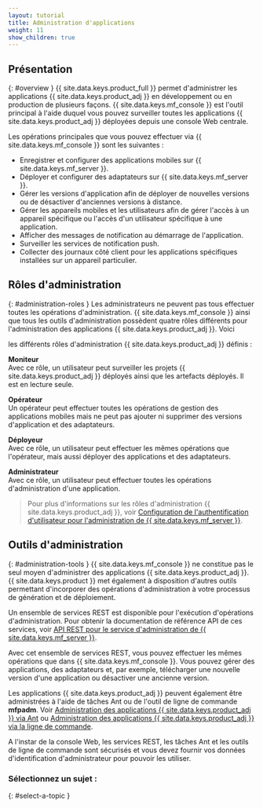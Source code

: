 ```yaml
---
layout: tutorial
title: Administration d'applications
weight: 11
show_children: true
---
```

## Présentation
{: #overview }
{{ site.data.keys.product_full }} permet d'administrer les applications
{{ site.data.keys.product_adj }} en développement ou en production de
plusieurs façons. {{ site.data.keys.mf_console }} est l'outil principal à
l'aide duquel vous pouvez surveiller toutes les applications
{{ site.data.keys.product_adj }} déployées depuis une console Web centrale.

Les opérations principales que vous pouvez effectuer via
{{ site.data.keys.mf_console }} sont les suivantes :

* Enregistrer et configurer des applications mobiles sur {{ site.data.keys.mf_server }}.
* Déployer et configurer des adaptateurs sur {{ site.data.keys.mf_server }}.
* Gérer les versions d'application afin de déployer de nouvelles versions ou de désactiver d'anciennes versions à distance.
* Gérer les appareils mobiles et les utilisateurs afin de gérer l'accès à un appareil spécifique ou l'accès d'un utilisateur
spécifique à une application.
* Afficher des messages de notification au démarrage de l'application.
* Surveiller les services de notification push.
* Collecter des journaux côté client pour les applications spécifiques installées sur un appareil particulier.

## Rôles d'administration
{: #administration-roles }
Les administrateurs ne peuvent pas tous effectuer toutes les opérations d'administration. {{ site.data.keys.mf_console }}
ainsi que tous les outils d'administration possèdent quatre rôles différents pour l'administration des applications
{{ site.data.keys.product_adj }}. Voici

les différents rôles d'administration {{ site.data.keys.product_adj }} définis :

**Moniteur**  
Avec ce rôle, un utilisateur peut surveiller les projets
{{ site.data.keys.product_adj }} déployés ainsi que les artefacts déployés. Il
est en lecture seule.

**Opérateur**  
Un opérateur peut effectuer toutes les opérations de gestion des applications mobiles mais ne peut pas ajouter ni supprimer des versions d'application
et des adaptateurs.

**Déployeur**  
Avec ce rôle, un utilisateur peut effectuer les mêmes opérations que l'opérateur, mais aussi déployer des applications et des adaptateurs.

**Administrateur**  
Avec ce rôle, un utilisateur peut effectuer toutes les opérations d'administration d'une application.

> Pour plus d'informations sur les rôles d'administration {{ site.data.keys.product_adj }}, voir [Configuration de l'authentification d'utilisateur pour l'administration de {{ site.data.keys.mf_server }}](../installation-configuration/production/server-configuration/#configuring-user-authentication-for-mobilefirst-server-administration).

## Outils d'administration
{: #administration-tools }
{{ site.data.keys.mf_console }} ne constitue pas le seul moyen
d'administrer des applications {{ site.data.keys.product_adj }}. {{ site.data.keys.product }}
met également à disposition d'autres outils permettant d'incorporer des opérations d'administration à votre processus de génération et de déploiement.

Un ensemble de services REST est disponible pour l'exécution d'opérations d'administration. Pour obtenir la documentation de référence API de ces services, voir [API REST pour le service d'administration de {{ site.data.keys.mf_server }}](../api/rest/administration-service/).

Avec cet ensemble de services REST, vous pouvez effectuer les mêmes opérations que dans {{ site.data.keys.mf_console }}. Vous pouvez gérer des applications, des adaptateurs et, par exemple, télécharger une nouvelle version d'une application ou désactiver une ancienne version.

Les applications {{ site.data.keys.product_adj }} peuvent également être administrées à l'aide de tâches Ant ou de l'outil de ligne de commande **mfpadm**. Voir [Administration des applications {{ site.data.keys.product_adj }} via Ant](using-ant) ou [Administration des applications {{ site.data.keys.product_adj }} via la ligne de commande](using-cli).

A l'instar de la console Web, les services REST, les tâches Ant et les outils de ligne de commande sont sécurisés et vous devez fournir vos données
d'identification d'administrateur pour pouvoir les utiliser.

### Sélectionnez un sujet :
{: #select-a-topic }
